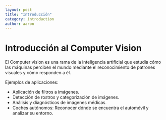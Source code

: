 ```yaml
---
layout: post
title: "Introducción"
category: introduction
author: aaron
---
```


# Introducción al Computer Vision

El Computer vision es una rama de la inteligencia artificial que estudia cómo las máquinas perciben el mundo mediante el reconocimiento de patrones visuales y cómo responden a él.

Ejemplos de aplicaciones:

- Aplicación de filtros a imágenes.
- Detección de rostros y categorización de imágenes.
- Análisis y diagnósticos de imágenes médicas.
- Coches autónomos: Reconocer dónde se encuentra el automóvil y analizar su entorno.
